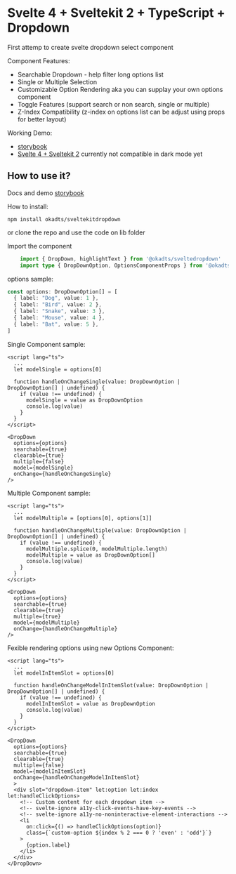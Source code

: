 # Svelte 4 + Sveltekit 2 + TypeScript + Dropdown

First attemp to create svelte dropdown select component

Component Features:

- Searchable Dropdown - help filter long options list
- Single or Multiple Selection
- Customizable Option Rendering aka you can supplay your own options component
- Toggle Features (support search or non search, single or multiple)
- Z-Index Compatibility (z-index on options list can be adjust using props for better layout)

Working Demo:

- [storybook](https://svelte4ddstorybook.pages.dev/)
- [Svelte 4 + Sveltekit 2](https://svelte4dropdown.pages.dev/) currently not compatible in dark mode yet

## How to use it?

Docs and demo [storybook](https://svelte4ddstorybook.pages.dev/)

How to install:

```shell
npm install okadts/sveltekitdropdown
```
or clone the repo and use the code on lib folder

Import the component

```ts
	import { DropDown, highlightText } from '@okadts/sveltedropdown'
	import type { DropDownOption, OptionsComponentProps } from '@okadts/sveltedropdown'
```

options sample:

```ts
const options: DropDownOption[] = [
  { label: "Dog", value: 1 },
  { label: "Bird", value: 2 },
  { label: "Snake", value: 3 },
  { label: "Mouse", value: 4 },
  { label: "Bat", value: 5 },
]
```

Single Component sample:

```svelte
<script lang="ts">
  ...
  let modelSingle = options[0]

  function handleOnChangeSingle(value: DropDownOption | DropDownOption[] | undefined) {
    if (value !== undefined) {
      modelSingle = value as DropDownOption
      console.log(value)
    }
  }
</script>

<DropDown
  options={options}
  searchable={true}
  clearable={true}
  multiple={false}
  model={modelSingle}
  onChange={handleOnChangeSingle}
/>
```

Multiple Component sample:

```svelte
<script lang="ts">
  ...
  let modelMultiple = [options[0], options[1]]

  function handleOnChangeMultiple(value: DropDownOption | DropDownOption[] | undefined) {
    if (value !== undefined) {
      modelMultiple.splice(0, modelMultiple.length)
      modelMultiple = value as DropDownOption[]
      console.log(value)
    }
  }
</script>

<DropDown
  options={options}
  searchable={true}
  clearable={true}
  multiple={true}
  model={modelMultiple}
  onChange={handleOnChangeMultiple}
/>
```

Fexible rendering options using new Options Component:

```svelte
<script lang="ts">
  ...
  let modelInItemSlot = options[0]

  function handleOnChangeModelInItemSlot(value: DropDownOption | DropDownOption[] | undefined) {
    if (value !== undefined) {
      modelInItemSlot = value as DropDownOption
      console.log(value)
    }
  }
</script>

<DropDown
  options={options}
  searchable={true}
  clearable={true}
  multiple={false}
  model={modelInItemSlot}
  onChange={handleOnChangeModelInItemSlot}
  >
  <div slot="dropdown-item" let:option let:index let:handleClickOptions>
    <!-- Custom content for each dropdown item -->
    <!-- svelte-ignore a11y-click-events-have-key-events -->
    <!-- svelte-ignore a11y-no-noninteractive-element-interactions -->
    <li
      on:click={() => handleClickOptions(option)}
      class={`custom-option ${index % 2 === 0 ? 'even' : 'odd'}`}
    >
      {option.label}
    </li>
  </div>
</DropDown>
```